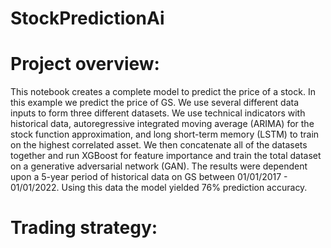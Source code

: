 # StockPredictionAi
# Project overview:
This notebook creates a complete model to predict the price of a stock. In this example we predict the price of GS. We use several different data inputs to form three different datasets. We use technical indicators with historical data, autoregressive integrated moving average (ARIMA) for the stock function approximation, and long short-term memory (LSTM)  to train on the highest correlated asset. We then concatenate all of the datasets together and run XGBoost for feature importance and train the total dataset on a generative adversarial network (GAN). The results were dependent upon a 5-year period of historical data on GS between 01/01/2017 - 01/01/2022. Using this data the model yielded 76% prediction accuracy.

# Trading strategy:
